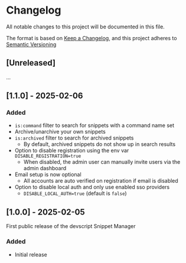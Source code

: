 # Changelog

All notable changes to this project will be documented in this file.

The format is based on [Keep a Changelog](https://keepachangelog.com/), and this project adheres to [Semantic Versioning](https://semver.org/)


## [Unreleased]

...


## [1.1.0] - 2025-02-06


### Added

- `is:command` filter to search for snippets with a command name set
- Archive/unarchive your own snippets
- `is:archived` filter to search for archived snippets
    - By default, archived snippets do not show up in search results
- Option to disable registration using the env var `DISABLE_REGISTRATION=true`
    - When disabled, the admin user can manually invite users via the admin dashboard
- Email setup is now optional
    - All accounts are auto verified on registration if email is disabled
- Option to disable local auth and only use enabled sso providers
    - `DISABLE_LOCAL_AUTH=true` (default is `false`)


## [1.0.0] - 2025-02-05

First public release of the devscript Snippet Manager


### Added

- Initial release
